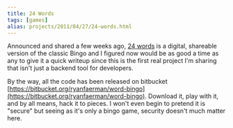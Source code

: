 ```yaml
---
title: 24 Words
tags: [games]
alias: projects/2011/04/27/24-words.html
---
```


Announced and shared a few weeks ago, [24 words](http://24words.com) is a digital, shareable version of the classic Bingo and I figured now would be as good a time as any to give it a quick writeup since this is the first real project I'm sharing that isn't just a backend tool for developers.

By the way, all the code has been released on bitbucket [https://bitbucket.org/ryanfaerman/word-bingo](https://bitbucket.org/ryanfaerman/word-bingo). Download it, play with it, and by all means, hack it to pieces. I won't even begin to pretend it is "secure" but seeing as it's only a bingo game, security doesn't much matter here.

